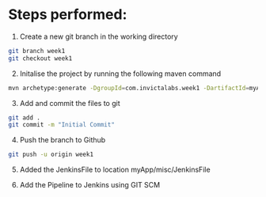# Steps performed:

1. Create a new git branch in the working directory
```bash
git branch week1
git checkout week1
```

2. Initalise the project by running the following maven command
```bash
mvn archetype:generate -DgroupId=com.invictalabs.week1 -DartifactId=myApp -DarchetypeGroupId=org.apache.maven.archetypes -DarchetypeArtifactId=maven-archetype-quickstart -DarchetypeVersion=1.4 -DinteractiveMode=false
```

3. Add and commit the files to git
```bash
git add .
git commit -m "Initial Commit"
```

4. Push the branch to Github
```bash
git push -u origin week1
```

5. Added the JenkinsFile to location myApp/misc/JenkinsFile

6. Add the Pipeline to Jenkins using GIT SCM